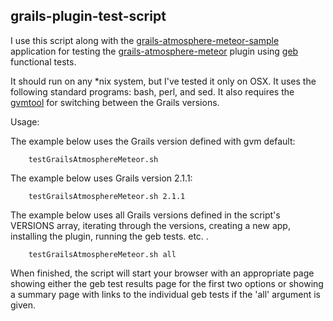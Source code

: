## grails-plugin-test-script

I use this script along with the [grails-atmosphere-meteor-sample](https://github.com/kensiprell/grails-atmosphere-meteor-sample) application for testing the [grails-atmosphere-meteor](https://github.com/kensiprell/grails-atmosphere-meteor) plugin using [geb](http://www.grails.org/plugin/geb) functional tests.

It should run on any *nix system, but I've tested it only on OSX. It uses the following standard programs: bash, perl, and sed. It also requires the [gvmtool](http://gvmtool.net/) for switching between the Grails versions.

Usage:

The example below uses the Grails version defined with gvm default:

```
    testGrailsAtmosphereMeteor.sh
``` 

The example below uses Grails version 2.1.1:

```
    testGrailsAtmosphereMeteor.sh 2.1.1
``` 

The example below uses all Grails versions defined in the script's VERSIONS array, iterating through the  versions, creating a new app, installing the plugin, running the geb tests. etc. .

```
    testGrailsAtmosphereMeteor.sh all
``` 

When finished, the script will start your browser with an appropriate page showing either the geb test results page for the first two options or showing a summary page with links to the individual geb tests if the 'all' argument is given.